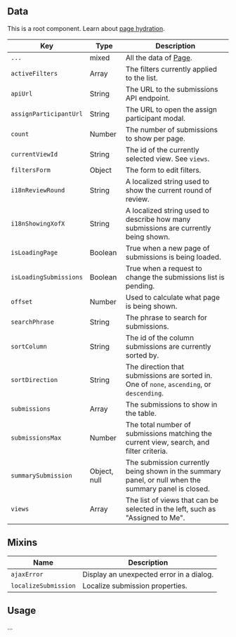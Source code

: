 ## Data

This is a root component. Learn about [page hydration](#/pages/pages).

| Key | Type | Description |
| --- | --- | --- |
| `...` | mixed | All the data of [Page](#/component/Page). |
| `activeFilters` | Array | The filters currently applied to the list. |
| `apiUrl` | String | The URL to the submissions API endpoint. |
| `assignParticipantUrl` | String | The URL to open the assign participant modal. |
| `count` | Number | The number of submissions to show per page. |
| `currentViewId` | String | The id of the currently selected view. See `views`. |
| `filtersForm` | Object | The form to edit filters. |
| `i18nReviewRound` | String | A localized string used to show the current round of review. |
| `i18nShowingXofX` | String | A localized string used to describe how many submissions are currently being shown. |
| `isLoadingPage` | Boolean | True when a new page of submissions is being loaded. |
| `isLoadingSubmissions` | Boolean | True when a request to change the submissions list is pending. |
| `offset` | Number | Used to calculate what page is being shown. |
| `searchPhrase` | String | The phrase to search for submissions. |
| `sortColumn` | String | The id of the column submissions are currently sorted by. |
| `sortDirection` | String | The direction that submissions are sorted in. One of `none`, `ascending`, or `descending`. |
| `submissions` | Array | The submissions to show in the table. |
| `submissionsMax` | Number | The total number of submissions matching the current view, search, and filter criteria. |
| `summarySubmission` | Object, null | The submission currently being shown in the summary panel, or null when the summary panel is closed. |
| `views` | Array | The list of views that can be selected in the left, such as "Assigned to Me". |

## Mixins

| Name | Description |
| --- | --- |
| `ajaxError` | Display an unexpected error in a dialog. |
| `localizeSubmission` | Localize submission properties. |

## Usage

...
